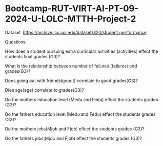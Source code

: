 # Bootcamp-RUT-VIRT-AI-PT-09-2024-U-LOLC-MTTH-Project-2

Dataset: https://archive.ics.uci.edu/dataset/320/student+performance

Questions:

How does a student pursuing extra curricular activities (activities) effect the students final grades (G3)? 

What is the relationship between number of failures (failures) and grades(G3)?

Does going out with friends(goout) correlate to good grades(G3)?

Dies age(age) correlate to grades(G3)?

Do the mothers education level (Medu and Fedu) effect the students grades (G3)?

Do the fathers education level (Medu and Fedu) effect the students grades (G3)?

Do the mothers jobs(Mjob and Fjob) effect the students grades (G3)?

Do the fathers jobs(Mjob and Fjob) effect the students grades (G3)?
